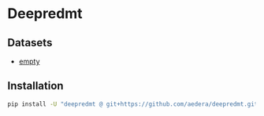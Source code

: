 # Deepredmt

## Datasets

* [empty](https://foo.com)

## Installation

```bash
pip install -U "deepredmt @ git+https://github.com/aedera/deepredmt.git"
```

